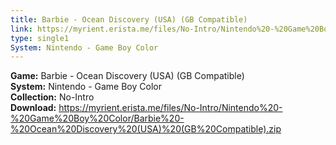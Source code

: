 ```yaml
---
title: Barbie - Ocean Discovery (USA) (GB Compatible)
link: https://myrient.erista.me/files/No-Intro/Nintendo%20-%20Game%20Boy%20Color/Barbie%20-%20Ocean%20Discovery%20(USA)%20(GB%20Compatible).zip
type: single1
System: Nintendo - Game Boy Color
---
```

<b>Game:</b> Barbie - Ocean Discovery (USA) (GB Compatible)<br>
<b>System:</b> Nintendo - Game Boy Color<br>
<b>Collection:</b> No-Intro<br>
<b>Download:</b> https://myrient.erista.me/files/No-Intro/Nintendo%20-%20Game%20Boy%20Color/Barbie%20-%20Ocean%20Discovery%20(USA)%20(GB%20Compatible).zip